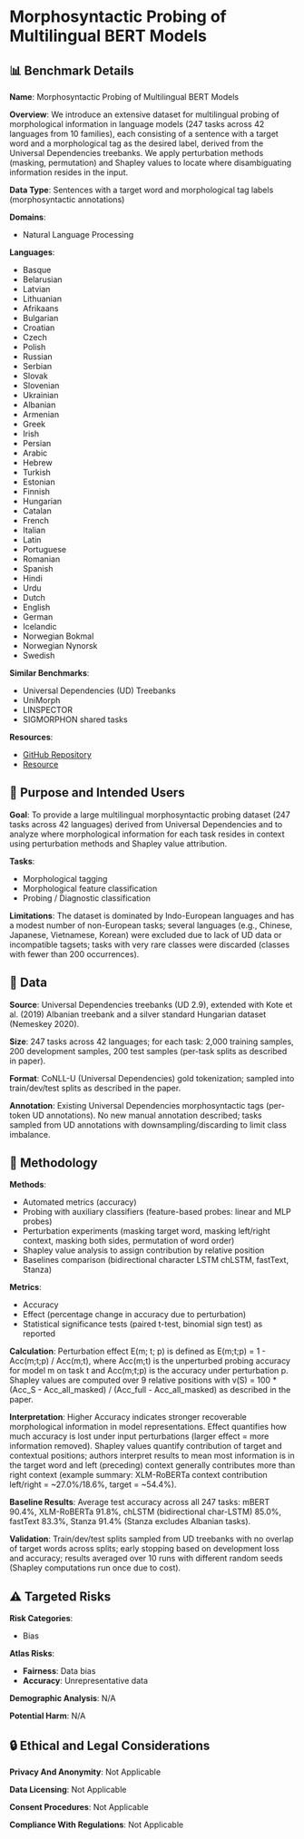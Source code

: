 # Morphosyntactic Probing of Multilingual BERT Models

## 📊 Benchmark Details

**Name**: Morphosyntactic Probing of Multilingual BERT Models

**Overview**: We introduce an extensive dataset for multilingual probing of morphological information in language models (247 tasks across 42 languages from 10 families), each consisting of a sentence with a target word and a morphological tag as the desired label, derived from the Universal Dependencies treebanks. We apply perturbation methods (masking, permutation) and Shapley values to locate where disambiguating information resides in the input.

**Data Type**: Sentences with a target word and morphological tag labels (morphosyntactic annotations)

**Domains**:
- Natural Language Processing

**Languages**:
- Basque
- Belarusian
- Latvian
- Lithuanian
- Afrikaans
- Bulgarian
- Croatian
- Czech
- Polish
- Russian
- Serbian
- Slovak
- Slovenian
- Ukrainian
- Albanian
- Armenian
- Greek
- Irish
- Persian
- Arabic
- Hebrew
- Turkish
- Estonian
- Finnish
- Hungarian
- Catalan
- French
- Italian
- Latin
- Portuguese
- Romanian
- Spanish
- Hindi
- Urdu
- Dutch
- English
- German
- Icelandic
- Norwegian Bokmal
- Norwegian Nynorsk
- Swedish

**Similar Benchmarks**:
- Universal Dependencies (UD) Treebanks
- UniMorph
- LINSPECTOR
- SIGMORPHON shared tasks

**Resources**:
- [GitHub Repository](https://github.com/juditacs/morphology-probes)
- [Resource](https://arxiv.org/abs/2306.06205)

## 🎯 Purpose and Intended Users

**Goal**: To provide a large multilingual morphosyntactic probing dataset (247 tasks across 42 languages) derived from Universal Dependencies and to analyze where morphological information for each task resides in context using perturbation methods and Shapley value attribution.

**Tasks**:
- Morphological tagging
- Morphological feature classification
- Probing / Diagnostic classification

**Limitations**: The dataset is dominated by Indo-European languages and has a modest number of non-European tasks; several languages (e.g., Chinese, Japanese, Vietnamese, Korean) were excluded due to lack of UD data or incompatible tagsets; tasks with very rare classes were discarded (classes with fewer than 200 occurrences).

## 💾 Data

**Source**: Universal Dependencies treebanks (UD 2.9), extended with Kote et al. (2019) Albanian treebank and a silver standard Hungarian dataset (Nemeskey 2020).

**Size**: 247 tasks across 42 languages; for each task: 2,000 training samples, 200 development samples, 200 test samples (per-task splits as described in paper).

**Format**: CoNLL-U (Universal Dependencies) gold tokenization; sampled into train/dev/test splits as described in the paper.

**Annotation**: Existing Universal Dependencies morphosyntactic tags (per-token UD annotations). No new manual annotation described; tasks sampled from UD annotations with downsampling/discarding to limit class imbalance.

## 🔬 Methodology

**Methods**:
- Automated metrics (accuracy)
- Probing with auxiliary classifiers (feature-based probes: linear and MLP probes)
- Perturbation experiments (masking target word, masking left/right context, masking both sides, permutation of word order)
- Shapley value analysis to assign contribution by relative position
- Baselines comparison (bidirectional character LSTM chLSTM, fastText, Stanza)

**Metrics**:
- Accuracy
- Effect (percentage change in accuracy due to perturbation)
- Statistical significance tests (paired t-test, binomial sign test) as reported

**Calculation**: Perturbation effect E(m; t; p) is defined as E(m;t;p) = 1 - Acc(m;t;p) / Acc(m;t), where Acc(m;t) is the unperturbed probing accuracy for model m on task t and Acc(m;t;p) is the accuracy under perturbation p. Shapley values are computed over 9 relative positions with v(S) = 100 * (Acc_S - Acc_all_masked) / (Acc_full - Acc_all_masked) as described in the paper.

**Interpretation**: Higher Accuracy indicates stronger recoverable morphological information in model representations. Effect quantifies how much accuracy is lost under input perturbations (larger effect = more information removed). Shapley values quantify contribution of target and contextual positions; authors interpret results to mean most information is in the target word and left (preceding) context generally contributes more than right context (example summary: XLM-RoBERTa context contribution left/right = ~27.0%/18.6%, target = ~54.4%).

**Baseline Results**: Average test accuracy across all 247 tasks: mBERT 90.4%, XLM-RoBERTa 91.8%, chLSTM (bidirectional char-LSTM) 85.0%, fastText 83.3%, Stanza 91.4% (Stanza excludes Albanian tasks).

**Validation**: Train/dev/test splits sampled from UD treebanks with no overlap of target words across splits; early stopping based on development loss and accuracy; results averaged over 10 runs with different random seeds (Shapley computations run once due to cost).

## ⚠️ Targeted Risks

**Risk Categories**:
- Bias

**Atlas Risks**:
- **Fairness**: Data bias
- **Accuracy**: Unrepresentative data

**Demographic Analysis**: N/A

**Potential Harm**: N/A

## 🔒 Ethical and Legal Considerations

**Privacy And Anonymity**: Not Applicable

**Data Licensing**: Not Applicable

**Consent Procedures**: Not Applicable

**Compliance With Regulations**: Not Applicable

